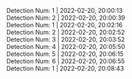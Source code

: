 
Detection Num: 1 |  2022-02-20, 20:00:13<br />Detection Num: 2 |  2022-02-20, 20:00:39<br />Detection Num: 1 |  2022-02-20, 20:02:16<br />Detection Num: 2 |  2022-02-20, 20:02:52<br />Detection Num: 3 |  2022-02-20, 20:03:52<br />Detection Num: 4 |  2022-02-20, 20:05:50<br />Detection Num: 5 |  2022-02-20, 20:06:15<br />Detection Num: 6 |  2022-02-20, 20:06:55<br />Detection Num: 1 |  2022-02-20, 20:08:43<br />